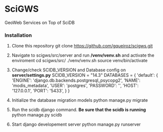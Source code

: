 # SciGWS
GeoWeb Services on Top of SciDB

### Installation

1. Clone this repository
        git clone https://github.com/gqueiroz/scigws.git

2. Navigate to scigws/src/server and run **/venv/venv.sh** and activate the enviroment
        cd scigws/src/
        ./venv/venv.sh
        source venv/bin/activate

3. Change/check SCIDB_VERSION and Database config on **server/settings.py**
        SCIDB_VERSION = "14.3"
        DATABASES = {
           'default': {
               'ENGINE': 'django.db.backends.postgresql_psycopg2',
               'NAME': 'modis_metadata',
               'USER': 'postgres',
               'PASSWORD': '',
               'HOST': '127.0.0.1',
               'PORT': '5433',
           }
        }

4. Initialize the database migration models
        python manage.py migrate

5. Run the scidb django command. **Be sure that the scidb is running**
        python manage.py scidb

6. Start django developement server
        python manage.py runserver